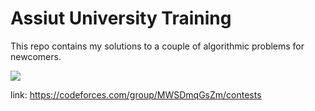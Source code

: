 # Assiut University Training
This repo contains my solutions to a couple of algorithmic problems for newcomers.

<a href="https://codeforces.com/group/MWSDmqGsZm/contests"><img src="download.png"></img> </a>

link: https://codeforces.com/group/MWSDmqGsZm/contests
